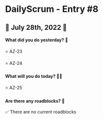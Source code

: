 # DailyScrum - Entry #8
## :ocean: July 28th, 2022 :ocean:

#### What did you do yesterday? :calendar:

:star: AZ-23

:star: AZ-24

#### What will you do today? :running::dash:

:star: AZ-25

#### Are there any roadblocks? :triangular_flag_on_post:

:white_check_mark: There are no current roadblocks